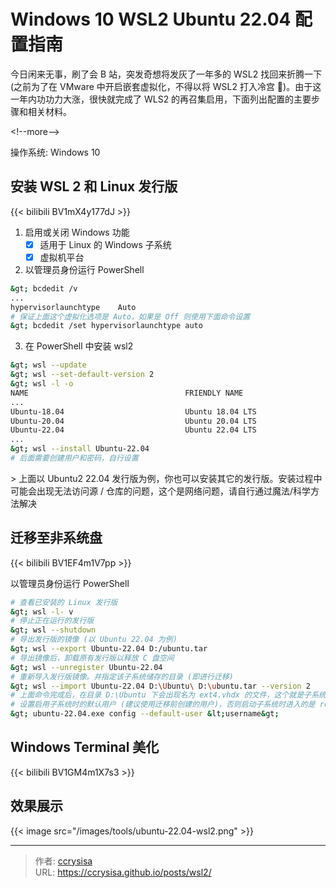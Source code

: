 # Windows 10 WSL2 Ubuntu 22.04 配置指南


今日闲来无事，刷了会 B 站，突发奇想将发灰了一年多的 WSL2 找回来折腾一下 (之前为了在 VMware 中开启嵌套虚拟化，不得以将 WSL2 打入冷宫 :rofl:)。由于这一年内功功力大涨，很快就完成了 WLS2 的再召集启用，下面列出配置的主要步骤和相关材料。

&lt;!--more--&gt;

操作系统: Windows 10

## 安装 WSL 2 和 Linux 发行版

{{&lt; bilibili BV1mX4y177dJ &gt;}}

1. 启用或关闭 Windows 功能
   - [x] 适用于 Linux 的 Windows 子系统
   - [x] 虚拟机平台

2. 以管理员身份运行 PowerShell
```bash
&gt; bcdedit /v
...
hypervisorlaunchtype    Auto
# 保证上面这个虚拟化选项是 Auto，如果是 Off 则使用下面命令设置
&gt; bcdedit /set hypervisorlaunchtype auto
```

3. 在 PowerShell 中安装 wsl2
```bash
&gt; wsl --update
&gt; wsl --set-default-version 2
&gt; wsl -l -o
NAME                                   FRIENDLY NAME
...
Ubuntu-18.04                           Ubuntu 18.04 LTS
Ubuntu-20.04                           Ubuntu 20.04 LTS
Ubuntu-22.04                           Ubuntu 22.04 LTS
...
&gt; wsl --install Ubuntu-22.04
# 后面需要创建用户和密码，自行设置
```

&gt; 上面以 Ubuntu2 22.04 发行版为例，你也可以安装其它的发行版。安装过程中可能会出现无法访问源 / 仓库的问题，这个是网络问题，请自行通过魔法/科学方法解决

## 迁移至非系统盘

{{&lt; bilibili BV1EF4m1V7pp &gt;}}

以管理员身份运行 PowerShell

```bash
# 查看已安装的 Linux 发行版
&gt; wsl -l- v
# 停止正在运行的发行版
&gt; wsl --shutdown
# 导出发行版的镜像 (以 Ubuntu 22.04 为例)
&gt; wsl --export Ubuntu-22.04 D:/ubuntu.tar
# 导出镜像后，卸载原有发行版以释放 C 盘空间
&gt; wsl --unregister Ubuntu-22.04
# 重新导入发行版镜像。并指定该子系统储存的目录 (即进行迁移)
&gt; wsl --import Ubuntu-22.04 D:\Ubuntu\ D:\ubuntu.tar --version 2
# 上面命令完成后，在目录 D:\Ubuntu 下会出现名为 ext4.vhdx 的文件，这个就是子系统的虚拟磁盘
# 设置启用子系统时的默认用户 (建议使用迁移前创建的用户)，否则启动子系统时进入的是 root 用户
&gt; ubuntu-22.04.exe config --default-user &lt;username&gt;
```

## Windows Terminal 美化

{{&lt; bilibili BV1GM4m1X7s3 &gt;}}

## 效果展示

{{&lt; image src=&#34;/images/tools/ubuntu-22.04-wsl2.png&#34; &gt;}}

---

> 作者: [ccrysisa](https://github.com/ccrysisa)  
> URL: https://ccrysisa.github.io/posts/wsl2/  

